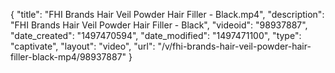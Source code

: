 {
    "title": "FHI Brands Hair Veil Powder Hair Filler - Black.mp4",
    "description": "FHI Brands Hair Veil Powder Hair Filler - Black",
    "videoid": "98937887",
    "date_created": "1497470594",
    "date_modified": "1497471100",
    "type": "captivate",
    "layout": "video",
    "url": "\/v\/fhi-brands-hair-veil-powder-hair-filler-black-mp4\/98937887"
}